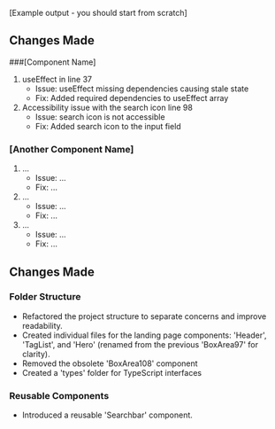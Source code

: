 [Example output - you should start from scratch]

## Changes Made

###[Component Name]

1. useEffect in line 37
   - Issue: useEffect missing dependencies causing stale state
   - Fix: Added required dependencies to useEffect array
2. Accessibility issue with the search icon line 98
   - Issue: search icon is not accessible
   - Fix: Added search icon to the input field

### [Another Component Name]

1. ...
   - Issue: ...
   - Fix: ...
2. ...
   - Issue: ...
   - Fix: ...
3. ...
   - Issue: ...
   - Fix: ...

## Changes Made


### Folder Structure
- Refactored the project structure to separate concerns and improve readability.
- Created individual files for the landing page components: 'Header', 'TagList', and 'Hero' (renamed from the previous 'BoxArea97' for clarity).
- Removed the obsolete 'BoxArea108' component
- Created a 'types' folder for TypeScript interfaces


### Reusable Components
- Introduced a reusable 'Searchbar' component.

